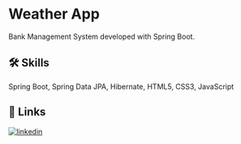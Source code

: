 # Weather App

Bank Management System developed with Spring Boot.

## 🛠 Skills

Spring Boot, Spring Data JPA, Hibernate, HTML5, CSS3, JavaScript

## 🔗 Links

[![linkedin](https://img.shields.io/badge/linkedin-0A66C2?style=for-the-badge&logo=linkedin&logoColor=white)](https://www.linkedin.com/in/sankethshinde/)

